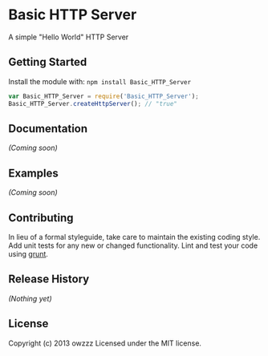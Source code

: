 # Basic HTTP Server

A simple "Hello World" HTTP Server

## Getting Started
Install the module with: `npm install Basic_HTTP_Server`

```javascript
var Basic_HTTP_Server = require('Basic_HTTP_Server');
Basic_HTTP_Server.createHttpServer(); // "true"
```

## Documentation
_(Coming soon)_

## Examples
_(Coming soon)_

## Contributing
In lieu of a formal styleguide, take care to maintain the existing coding style. Add unit tests for any new or changed functionality. Lint and test your code using [grunt](https://github.com/gruntjs/grunt).

## Release History
_(Nothing yet)_

## License
Copyright (c) 2013 owzzz
Licensed under the MIT license.
